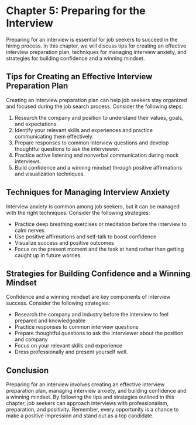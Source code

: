 Chapter 5: Preparing for the Interview
======================================

Preparing for an interview is essential for job seekers to succeed in the hiring process. In this chapter, we will discuss tips for creating an effective interview preparation plan, techniques for managing interview anxiety, and strategies for building confidence and a winning mindset.

Tips for Creating an Effective Interview Preparation Plan
---------------------------------------------------------

Creating an interview preparation plan can help job seekers stay organized and focused during the job search process. Consider the following steps:

1. Research the company and position to understand their values, goals, and expectations.
2. Identify your relevant skills and experiences and practice communicating them effectively.
3. Prepare responses to common interview questions and develop thoughtful questions to ask the interviewer.
4. Practice active listening and nonverbal communication during mock interviews.
5. Build confidence and a winning mindset through positive affirmations and visualization techniques.

Techniques for Managing Interview Anxiety
-----------------------------------------

Interview anxiety is common among job seekers, but it can be managed with the right techniques. Consider the following strategies:

* Practice deep breathing exercises or meditation before the interview to calm nerves
* Use positive affirmations and self-talk to boost confidence
* Visualize success and positive outcomes
* Focus on the present moment and the task at hand rather than getting caught up in future worries.

Strategies for Building Confidence and a Winning Mindset
--------------------------------------------------------

Confidence and a winning mindset are key components of interview success. Consider the following strategies:

* Research the company and industry before the interview to feel prepared and knowledgeable
* Practice responses to common interview questions
* Prepare thoughtful questions to ask the interviewer about the position and company
* Focus on your relevant skills and experience
* Dress professionally and present yourself well.

Conclusion
----------

Preparing for an interview involves creating an effective interview preparation plan, managing interview anxiety, and building confidence and a winning mindset. By following the tips and strategies outlined in this chapter, job seekers can approach interviews with professionalism, preparation, and positivity. Remember, every opportunity is a chance to make a positive impression and stand out as a top candidate.

